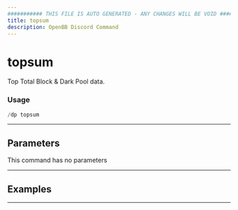 ```yaml
---
########### THIS FILE IS AUTO GENERATED - ANY CHANGES WILL BE VOID ###########
title: topsum
description: OpenBB Discord Command
---
```


# topsum

Top Total Block & Dark Pool data.

### Usage

```python wordwrap
/dp topsum
```

---

## Parameters

This command has no parameters



---

## Examples


---
